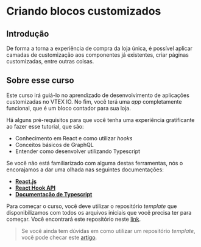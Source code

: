 # Criando blocos customizados

## Introdução

De forma a torna a experiência de compra da loja única, é possível aplicar camadas de customização aos componentes já existentes, criar páginas customizadas, entre outras coisas.

## Sobre esse curso

Este curso irá guiá-lo no aprendizado de desenvolvimento de aplicações customizadas no VTEX IO. No fim, você terá uma _app_ completamente funcional, que é um bloco contador para sua loja.

Há alguns pré-requisitos para que você tenha uma experiência gratificante ao fazer esse tutorial, que são:

- Conhecimento em React e como utilizar _hooks_
- Conceitos básicos de GraphQL
- Entender como desenvolver utilizando Typescript

Se você não está familiarizado com alguma destas ferramentas, nós o encorajamos a dar uma olhada nas seguintes documentações:

- [**React.js**](https://reactjs.org/)
- [**React Hook API**](https://reactjs.org/docs/hooks-intro.html)
- [**Documentação de Typescript**](https://www.typescriptlang.org/)

Para começar o curso, você deve utilizar o repositório _template_ que disponibilizamos com todos os arquivos iniciais que você precisa ter para começar. Você encontrará este repositório neste [link](https://github.com/vtex-trainings/store-block-template).

> Se você ainda tem dúvidas em como utilizar um repositório _template_, você pode checar este [artigo](https://developers.vtex.com/page/como-utilizar-um-reposit%C3%B3rio-template).

